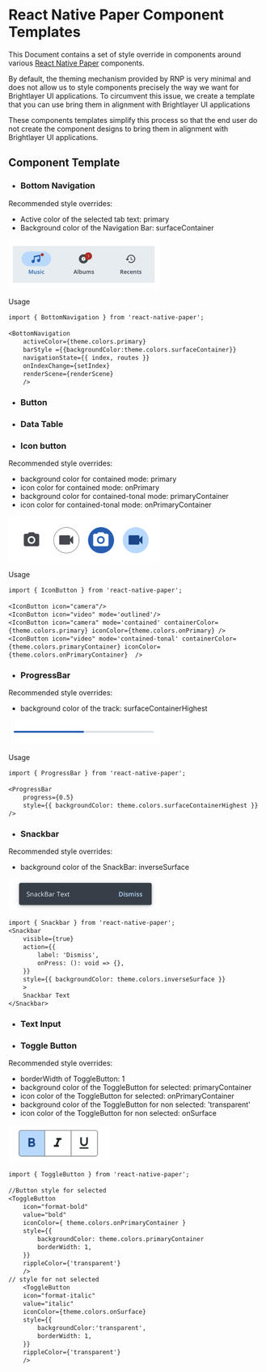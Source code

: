 # React Native Paper Component Templates

This Document contains a set of style override in components around various [React Native Paper](https://callstack.github.io/react-native-paper/index.html) components.

By default, the theming mechanism provided by RNP is very minimal and does not allow us to style components precisely the way we want for Brightlayer UI applications. To circumvent this issue, we create a template that you can use bring them in alignment with Brightlayer UI applications

These components templates simplify this process so that the end user do not create the component designs to bring them in alignment with Brightlayer UI applications.

## Component Template

- ###  Bottom Navigation

 Recommended style overrides:
* Active color of the selected tab text: primary
* Background color of the Navigation Bar: surfaceContainer

<img width='300' alt="Bottom Navigation" src="./images/bottomNavigation.png"><br/>

Usage
```tsx
import { BottomNavigation } from 'react-native-paper';

<BottomNavigation
    activeColor={theme.colors.primary}
    barStyle ={{backgroundColor:theme.colors.surfaceContainer}}
    navigationState={{ index, routes }}
    onIndexChange={setIndex}
    renderScene={renderScene}
    />
```

- ###  Button

- ###  Data Table

- ###  Icon button

Recommended style overrides:
* background color for contained mode: primary
* icon color for contained mode: onPrimary
* background color for contained-tonal mode: primaryContainer
* icon color for contained-tonal mode: onPrimaryContainer

<img width='300' alt="IconButton" src="./images/iconButton.png"><br/>

Usage
```tsx
import { IconButton } from 'react-native-paper';

<IconButton icon="camera"/>
<IconButton icon="video" mode='outlined'/>
<IconButton icon="camera" mode='contained' containerColor={theme.colors.primary} iconColor={theme.colors.onPrimary} />
<IconButton icon="video" mode='contained-tonal' containerColor={theme.colors.primaryContainer} iconColor={theme.colors.onPrimaryContainer}  />
```
- ###  ProgressBar

 Recommended style overrides:
* background color of the track: surfaceContainerHighest

<img width='300' alt="ProgressBar" src="./images/progressBar.png"><br/>

Usage
```tsx
import { ProgressBar } from 'react-native-paper';

<ProgressBar
    progress={0.5}
    style={{ backgroundColor: theme.colors.surfaceContainerHighest }}
/>
```



- ###  Snackbar

Recommended style overrides:
* background color of the SnackBar: inverseSurface


<img width='300' alt="Snackbar" src="./images/snackbar.png"><br/>

````tsx
import { Snackbar } from 'react-native-paper';
<Snackbar
    visible={true}
    action={{
        label: 'Dismiss',
        onPress: (): void => {},
    }}
    style={{ backgroundColor: theme.colors.inverseSurface }}
    >
    Snackbar Text
</Snackbar>
````

- ###  Text Input

- ###  Toggle Button

Recommended style overrides:
* borderWidth of ToggleButton: 1
* background color of the ToggleButton for selected: primaryContainer
* icon color of the ToggleButton for selected: onPrimaryContainer
* background color of the ToggleButton for non selected: 'transparent'
* icon color of the ToggleButton for non selected: onSurface


<img width='200' alt="toggleButton" src="./images/toggleButton.png"><br/>

````tsx
import { ToggleButton } from 'react-native-paper';

//Button style for selected
<ToggleButton
    icon="format-bold"
    value="bold"
    iconColor={ theme.colors.onPrimaryContainer }
    style={{
        backgroundColor: theme.colors.primaryContainer
        borderWidth: 1,
    }}
    rippleColor={'transparent'}
    />
// style for not selected
    <ToggleButton
    icon="format-italic"
    value="italic"
    iconColor={theme.colors.onSurface}
    style={{
        backgroundColor:'transparent',
        borderWidth: 1,
    }}
    rippleColor={'transparent'}
    />
````